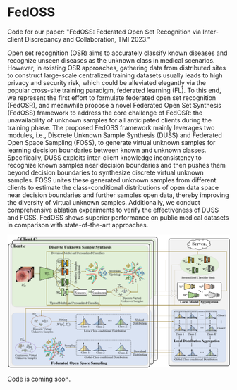 # FedOSS

Code for our paper: "FedOSS: Federated Open Set Recognition via Inter-client Discrepancy and Collaboration, TMI 2023."

Open set recognition (OSR) aims to accurately classify known diseases and recognize unseen diseases as the unknown class in medical scenarios. However, in existing OSR approaches, gathering data from distributed sites to construct large-scale centralized training datasets usually leads to high privacy and security risk, which could be alleviated elegantly via the popular cross-site training paradigm, federated learning (FL). To this end, we represent the first effort to formulate federated open set recognition (FedOSR), and meanwhile propose a novel Federated Open Set Synthesis (FedOSS) framework to address the core challenge of FedOSR: the unavailability of unknown samples for all anticipated clients during the training phase. The proposed FedOSS framework mainly leverages two modules, i.e., Discrete Unknown Sample Synthesis (DUSS) and Federated Open Space Sampling (FOSS), to generate virtual unknown samples for learning decision boundaries between known and unknown classes. Specifically, DUSS exploits inter-client knowledge inconsistency to recognize known samples near decision boundaries and then pushes them beyond decision boundaries to synthesize discrete virtual unknown samples. FOSS unites these generated unknown samples from different clients to estimate the class-conditional distributions of open data space near decision boundaries and further samples open data, thereby improving the diversity of virtual unknown samples. Additionally, we conduct comprehensive ablation experiments to verify the effectiveness of DUSS and FOSS. FedOSS shows superior performance on public medical datasets in comparison with state-of-the-art approaches.

<div align=center>
<img width="700" src="imgs/framework.png" alt="FL"/>
</div>

Code is coming soon.
